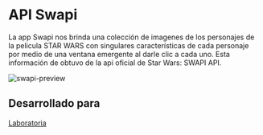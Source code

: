 # API Swapi

La app Swapi nos brinda una colección de imagenes de los personajes de la pelicula STAR WARS con singulares características de cada personaje por medio de una ventana emergente al darle clic a cada uno. Esta información de obtuvo de la api oficial de Star Wars: SWAPI API.

![swapi-preview](https://user-images.githubusercontent.com/32282183/37887438-588f6c82-3087-11e8-89db-caebe2fa7b5f.png)

## Desarrollado para 
[Laboratoria](http://laboratoria.la)
